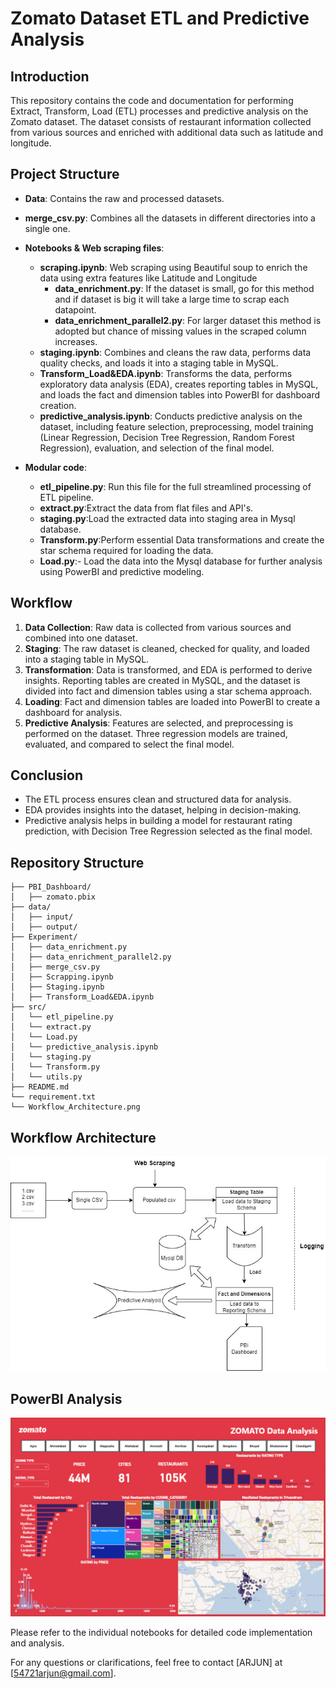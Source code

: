 # Zomato Dataset ETL and Predictive Analysis

## Introduction

This repository contains the code and documentation for performing Extract, Transform, Load (ETL) processes and predictive analysis on the Zomato dataset. The dataset consists of restaurant information collected from various sources and enriched with additional data such as latitude and longitude.

## Project Structure

- **Data**: Contains the raw and processed datasets.
- **merge_csv.py**: Combines all the datasets in different directories into a single one.
- **Notebooks & Web scraping files**:
  - **scraping.ipynb**: Web scraping using Beautiful soup to enrich the data using extra features like Latitude and Longitude
    - **data_enrichment.py**: If the dataset is small, go for this method and if dataset is big it will take a large time to scrap each datapoint.
    - **data_enrichment_parallel2.py**: For larger dataset this method is adopted but chance of missing values in the scraped column increases.
  - **staging.ipynb**: Combines and cleans the raw data, performs data quality checks, and loads it into a staging table in MySQL.
  - **Transform_Load&EDA.ipynb**: Transforms the data, performs exploratory data analysis (EDA), creates reporting tables in MySQL, and loads the fact and dimension tables into PowerBI for dashboard creation.
  - **predictive_analysis.ipynb**: Conducts predictive analysis on the dataset, including feature selection, preprocessing, model training (Linear Regression, Decision Tree Regression, Random Forest Regression), evaluation, and selection of the final model.

- **Modular code**:
  - **etl_pipeline.py**: Run this file for the full streamlined processing of ETL pipeline.
  - **extract.py**:Extract the data from flat files and API's.
  - **staging.py**:Load the extracted data into staging area in Mysql database.
  - **Transform.py**:Perform essential Data transformations and create the star schema required for loading the data.
  - **Load.py**:- Load the data into the Mysql database for further analysis using PowerBI and predictive modeling.

## Workflow

1. **Data Collection**: Raw data is collected from various sources and combined into one dataset.
2. **Staging**: The raw dataset is cleaned, checked for quality, and loaded into a staging table in MySQL.
3. **Transformation**: Data is transformed, and EDA is performed to derive insights. Reporting tables are created in MySQL, and the dataset is divided into fact and dimension tables using a star schema approach.
4. **Loading**: Fact and dimension tables are loaded into PowerBI to create a dashboard for analysis.
5. **Predictive Analysis**: Features are selected, and preprocessing is performed on the dataset. Three regression models are trained, evaluated, and compared to select the final model.

## Conclusion

- The ETL process ensures clean and structured data for analysis.
- EDA provides insights into the dataset, helping in decision-making.
- Predictive analysis helps in building a model for restaurant rating prediction, with Decision Tree Regression selected as the final model.

## Repository Structure

```
├── PBI_Dashboard/
│   ├── zomato.pbix
├── data/
│   ├── input/
│   ├── output/
├── Experiment/
│   ├── data_enrichment.py
│   ├── data_enrichment_parallel2.py
│   ├── merge_csv.py
│   ├── Scrapping.ipynb
│   ├── Staging.ipynb
│   ├── Transform_Load&EDA.ipynb
├── src/
│   └── etl_pipeline.py
│   └── extract.py
│   └── Load.py
│   └── predictive_analysis.ipynb
│   └── staging.py
│   └── Transform.py
│   └── utils.py
├── README.md
└── requirement.txt
└── Workflow_Architecture.png
```

## Workflow Architecture

![Workflow Architecture](assets/zomato_plan.jpg)

## PowerBI Analysis

![PowerBI Analysis](assets/zomato_dashboard.png)

Please refer to the individual notebooks for detailed code implementation and analysis.

For any questions or clarifications, feel free to contact [ARJUN] at [54721arjun@gmail.com].
